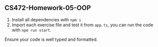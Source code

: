 ## CS472-Homework-05-OOP
1. Install all dependencies with `npm i`
2. Import each exercise file and test it from `app.ts`, you can run the code with `npm run start`.
  
Ensure your code is well typed and formatted.
